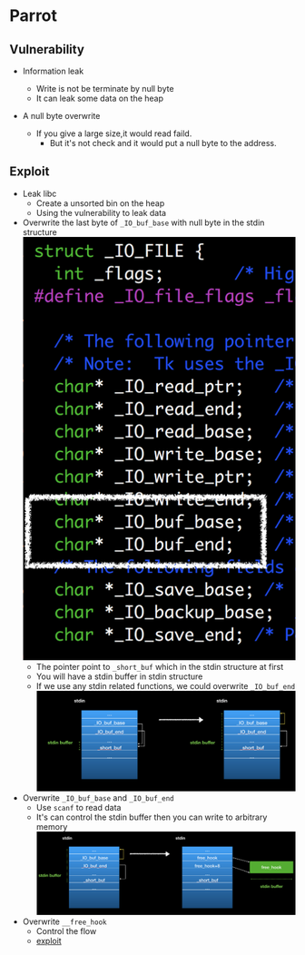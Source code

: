 # Parrot

## Vulnerability
- Information leak
	- Write is not be terminate by null byte
	- It can leak some data on the heap

- A null byte overwrite
	- If you give a large size,it would read faild.
		- But it's not check and it would put a null byte to the address.

## Exploit
- Leak libc
	- Create a unsorted bin on the heap
	- Using the vulnerability to leak data
- Overwrite the last byte of `_IO_buf_base` with null byte in the stdin structure
   ![](0.png)
	- The pointer point to `_short_buf`                            which in the stdin structure at first
	- You will have a stdin buffer in stdin structure
	- If we use any stdin related functions, we could overwrite `_IO_buf_end`
	![](1.png)
- Overwrite `_IO_buf_base` and `_IO_buf_end`
	- Use `scanf` to read data 
	- It's can control the stdin buffer then you can write to arbitrary memory
	![](2.png) 
- Overwrite `__free_hook`
	- Control the flow 
	- [exploit](parrot.py)
